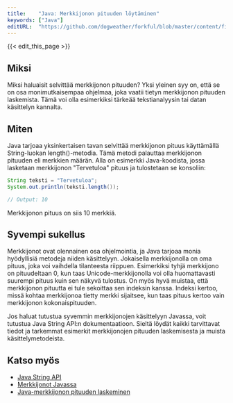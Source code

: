 ```yaml
---
title:    "Java: Merkkijonon pituuden löytäminen"
keywords: ["Java"]
editURL:  "https://github.com/dogweather/forkful/blob/master/content/fi/java/finding-the-length-of-a-string.md"
---
```


{{< edit_this_page >}}

## Miksi

Miksi haluaisit selvittää merkkijonon pituuden? Yksi yleinen syy on, että se on osa monimutkaisempaa ohjelmaa, joka vaatii tietyn merkkijonon pituuden laskemista. Tämä voi olla esimerkiksi tärkeää tekstianalyysin tai datan käsittelyn kannalta.

## Miten

Java tarjoaa yksinkertaisen tavan selvittää merkkijonon pituus käyttämällä String-luokan length()-metodia. Tämä metodi palauttaa merkkijonon pituuden eli merkkien määrän. Alla on esimerkki Java-koodista, jossa lasketaan merkkijonon "Tervetuloa" pituus ja tulostetaan se konsoliin:

```Java
String teksti = "Tervetuloa";
System.out.println(teksti.length());

// Output: 10
```

Merkkijonon pituus on siis 10 merkkiä.

## Syvempi sukellus

Merkkijonot ovat olennainen osa ohjelmointia, ja Java tarjoaa monia hyödyllisiä metodeja niiden käsittelyyn. Jokaisella merkkijonolla on oma pituus, joka voi vaihdella tilanteesta riippuen. Esimerkiksi tyhjä merkkijono on pituudeltaan 0, kun taas Unicode-merkkijonolla voi olla huomattavasti suurempi pituus kuin sen näkyvä tulostus. On myös hyvä muistaa, että merkkijonon pituutta ei tule sekoittaa sen indeksin kanssa. Indeksi kertoo, missä kohtaa merkkijonoa tietty merkki sijaitsee, kun taas pituus kertoo vain merkkijonon kokonaispituuden.

Jos haluat tutustua syvemmin merkkijonojen käsittelyyn Javassa, voit tutustua Java String API:n dokumentaatioon. Sieltä löydät kaikki tarvittavat tiedot ja tarkemmat esimerkit merkkijonojen pituuden laskemisesta ja muista käsittelymetodeista.

## Katso myös

- [Java String API](https://docs.oracle.com/javase/8/docs/api/java/lang/String.html)
- [Merkkijonot Javassa](https://www.javatpoint.com/java-string)
- [Java-merkkijonon pituuden laskeminen](https://stackabuse.com/get-string-length-in-java/)